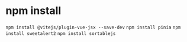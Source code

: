 # npm  install

`npm install @vitejs/plugin-vue-jsx --save-dev`
`npm install pinia`
`npm install sweetalert2`
`npm install sortablejs`

